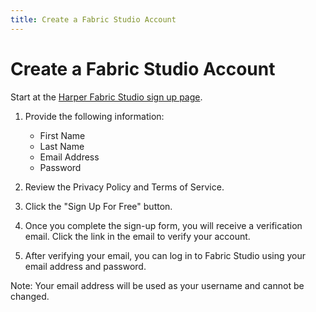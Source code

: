 ```yaml
---
title: Create a Fabric Studio Account
---
```


# Create a Fabric Studio Account

Start at the [Harper Fabric Studio sign up page](https://studio.harperdb.io/sign-up).

1. Provide the following information:
   - First Name
   - Last Name
   - Email Address
   - Password

2. Review the Privacy Policy and Terms of Service.
3. Click the "Sign Up For Free" button.
4. Once you complete the sign-up form, you will receive a verification email. Click the link in the email to verify your account.
5. After verifying your email, you can log in to Fabric Studio using your email address and password.

Note: Your email address will be used as your username and cannot be changed.
